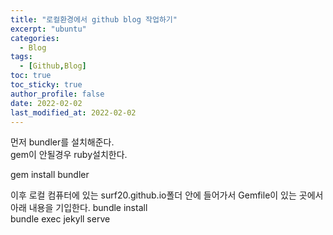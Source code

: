 ```yaml
---
title: "로컬환경에서 github blog 작업하기"
excerpt: "ubuntu"
categories: 
  - Blog
tags: 
  - [Github,Blog]
toc: true
toc_sticky: true
author_profile: false
date: 2022-02-02
last_modified_at: 2022-02-02
---
```

먼저 bundler를 설치해준다.  
gem이 안될경우 ruby설치한다. 

gem install bundler  

이후 로컬 컴퓨터에 있는 surf20.github.io폴더 안에 들어가서 Gemfile이 있는 곳에서 아래 내용을 기입한다. 
bundle install  
bundle exec jekyll serve  

